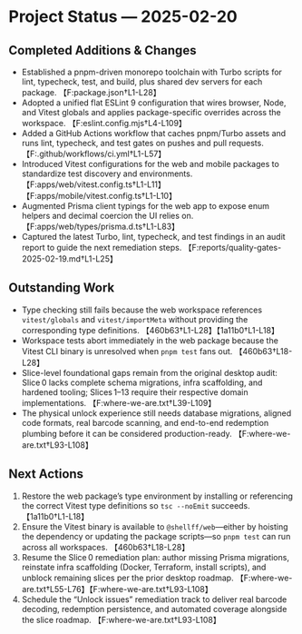 # Project Status — 2025-02-20

## Completed Additions & Changes
- Established a pnpm-driven monorepo toolchain with Turbo scripts for lint, typecheck, test, and build, plus shared dev servers for each package. 【F:package.json†L1-L28】
- Adopted a unified flat ESLint 9 configuration that wires browser, Node, and Vitest globals and applies package-specific overrides across the workspace. 【F:eslint.config.mjs†L4-L109】
- Added a GitHub Actions workflow that caches pnpm/Turbo assets and runs lint, typecheck, and test gates on pushes and pull requests. 【F:.github/workflows/ci.yml†L1-L57】
- Introduced Vitest configurations for the web and mobile packages to standardize test discovery and environments. 【F:apps/web/vitest.config.ts†L1-L11】【F:apps/mobile/vitest.config.ts†L1-L10】
- Augmented Prisma client typings for the web app to expose enum helpers and decimal coercion the UI relies on. 【F:apps/web/types/prisma.d.ts†L1-L83】
- Captured the latest Turbo, lint, typecheck, and test findings in an audit report to guide the next remediation steps. 【F:reports/quality-gates-2025-02-19.md†L1-L25】

## Outstanding Work
- Type checking still fails because the web workspace references `vitest/globals` and `vitest/importMeta` without providing the corresponding type definitions. 【460b63†L1-L28】【1a11b0†L1-L18】
- Workspace tests abort immediately in the web package because the Vitest CLI binary is unresolved when `pnpm test` fans out. 【460b63†L18-L28】
- Slice-level foundational gaps remain from the original desktop audit: Slice 0 lacks complete schema migrations, infra scaffolding, and hardened tooling; Slices 1–13 require their respective domain implementations. 【F:where-we-are.txt†L39-L109】
- The physical unlock experience still needs database migrations, aligned code formats, real barcode scanning, and end-to-end redemption plumbing before it can be considered production-ready. 【F:where-we-are.txt†L93-L108】

## Next Actions
1. Restore the web package’s type environment by installing or referencing the correct Vitest type definitions so `tsc --noEmit` succeeds. 【1a11b0†L1-L18】
2. Ensure the Vitest binary is available to `@shellff/web`—either by hoisting the dependency or updating the package scripts—so `pnpm test` can run across all workspaces. 【460b63†L18-L28】
3. Resume the Slice 0 remediation plan: author missing Prisma migrations, reinstate infra scaffolding (Docker, Terraform, install scripts), and unblock remaining slices per the prior desktop roadmap. 【F:where-we-are.txt†L55-L76】【F:where-we-are.txt†L93-L108】
4. Schedule the “Unlock issues” remediation track to deliver real barcode decoding, redemption persistence, and automated coverage alongside the slice roadmap. 【F:where-we-are.txt†L93-L108】